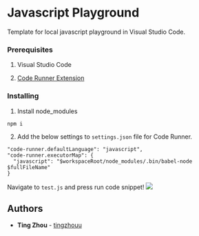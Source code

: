 # Javascript Playground

Template for local javascript playground in Visual Studio Code.

### Prerequisites

1. Visual Studio Code

2. [Code Runner Extension](https://marketplace.visualstudio.com/items?itemName=formulahendry.code-runner)

### Installing

1. Install node_modules

```
npm i
```

2. Add the below settings to `settings.json` file for Code Runner.

```
"code-runner.defaultLanguage": "javascript",
"code-runner.executorMap": {
  "javascript": "$workspaceRoot/node_modules/.bin/babel-node $fullFileName"
}
```

Navigate to `test.js` and press run code snippet!
<img src="https://drive.google.com/uc?export=view&id=1tZE8lKSPfP6zSCVv0qGUplavBeCJl0U6">

## Authors

* **Ting Zhou** - [tingzhouu](https://github.com/tingzhouu)